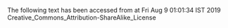 The following text has been accessed from at Fri Aug 9 01:01:34 IST 2019
Creative_Commons_Attribution-ShareAlike_License
